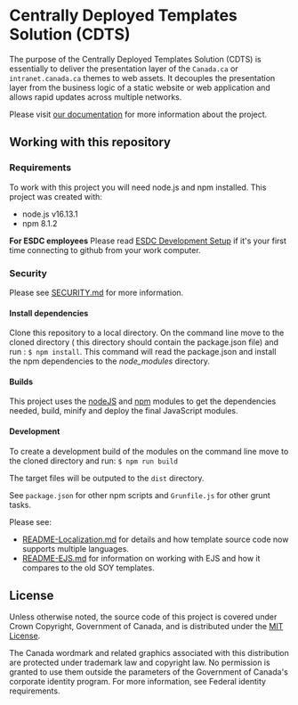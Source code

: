 # Centrally Deployed Templates Solution (CDTS)

The purpose of the Centrally Deployed Templates Solution (CDTS) is essentially to deliver the presentation layer of the `Canada.ca` or `intranet.canada.ca` themes to web assets. It decouples the presentation layer from the business logic of a static website or web application and allows rapid updates across multiple networks.

Please visit [our documentation](https://cenw-wscoe.github.io/sgdc-cdts/docs/index-en.html) for more information about the project.

## Working with this repository

### Requirements

To work with this project you will need node.js and npm installed. This project was created with:

* node.js v16.13.1
* npm 8.1.2

**For ESDC employees** Please read [ESDC Development Setup](https://github.com/esdc-devcop/ESDC-Development-Setup) if it's your first time connecting to github from your work computer.

### Security

Please see [SECURITY.md](https://github.com/wet-boew/cdts-sgdc/blob/master/SECURITY.md) for more information.

#### Install dependencies

Clone this repository to a local directory. On the command line move to the cloned directory ( this directory should contain the package.json file) and run : `$ npm install`.
This command will read the package.json and install the npm dependencies to the *node_modules* directory.

#### Builds

This project uses the [nodeJS](https://nodejs.org/en/) and [npm](https://nodejs.org/en/) modules to get the dependencies needed, build, minify and deploy the final JavaScript modules.

#### Development

To create a development build of the modules on the command line move to the cloned directory and run: `$ npm run build`

The target files will be outputed to the `dist` directory.

See `package.json` for other npm scripts and `Grunfile.js` for other grunt tasks.

Please see:
  - [README-Localization.md](https://github.com/wet-boew/cdts-sgdc/blob/master/README-Localization.md) for details and how template source code now supports multiple languages.
  - [README-EJS.md](https://github.com/wet-boew/cdts-sgdc/blob/master/README-EJS.md) for information on working with EJS and how it compares to the old SOY templates.

## License

Unless otherwise noted, the source code of this project is covered under Crown Copyright, Government of Canada, and is distributed under the [MIT License](https://github.com/wet-boew/cdts-sgdc/blob/master/LICENSE).

The Canada wordmark and related graphics associated with this distribution are protected under trademark law and copyright law. No permission is granted to use them outside the parameters of the Government of Canada's corporate identity program. For more information, see Federal identity requirements.
